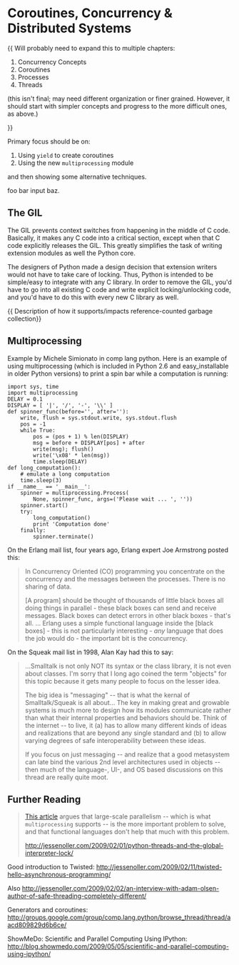 Coroutines, Concurrency & Distributed Systems
=============================================

{{ Will probably need to expand this to multiple chapters:

1.  Concurrency Concepts
2.  Coroutines
3.  Processes
4.  Threads

(this isn't final; may need different organization or finer grained.
However, it should start with simpler concepts and progress to the more
difficult ones, as above.)

}}

Primary focus should be on:

1)  Using `yield` to create coroutines
2)  Using the new `multiprocessing` module

and then showing some alternative techniques.

foo bar input baz.

The GIL
-------

The GIL prevents context switches from happening in the middle of C
code. Basically, it makes any C code into a critical section, except
when that C code explicitly releases the GIL. This greatly simplifies
the task of writing extension modules as well the Python core.

The designers of Python made a design decision that extension writers
would not have to take care of locking. Thus, Python is intended to be
simple/easy to integrate with any C library. In order to remove the GIL,
you'd have to go into all existing C code and write explicit
locking/unlocking code, and you'd have to do this with every new C
library as well.

{{ Description of how it supports/impacts reference-counted garbage
collection}}

Multiprocessing
---------------

Example by Michele Simionato in comp lang python. Here is an example of
using multiprocessing (which is included in Python 2.6 and
easy_installable in older Python versions) to print a spin bar while a
computation is running:

    import sys, time
    import multiprocessing
    DELAY = 0.1
    DISPLAY = [ '|', '/', '-', '\\' ]
    def spinner_func(before='', after=''):
        write, flush = sys.stdout.write, sys.stdout.flush
        pos = -1
        while True:
            pos = (pos + 1) % len(DISPLAY)
            msg = before + DISPLAY[pos] + after
            write(msg); flush()
            write('\x08' * len(msg))
            time.sleep(DELAY)
    def long_computation():
        # emulate a long computation
        time.sleep(3)
    if __name__ == '__main__':
        spinner = multiprocessing.Process(
            None, spinner_func, args=('Please wait ... ', ''))
        spinner.start()
        try:
            long_computation()
            print 'Computation done'
        finally:
            spinner.terminate()

On the Erlang mail list, four years ago, Erlang expert Joe Armstrong
posted this:

> In Concurrency Oriented (CO) programming you concentrate on the
> concurrency and the messages between the processes. There is no
> sharing of data.
>
> \[A program\] should be thought of thousands of little black boxes all
> doing things in parallel - these black boxes can send and receive
> messages. Black boxes can detect errors in other black boxes - that's
> all. ... Erlang uses a simple functional language inside the \[black
> boxes\] - this is not particularly interesting - *any* language that
> does the job would do - the important bit is the concurrency.

On the Squeak mail list in 1998, Alan Kay had this to say:

> ...Smalltalk is not only NOT its syntax or the class library, it is
> not even about classes. I'm sorry that I long ago coined the term
> "objects" for this topic because it gets many people to focus on the
> lesser idea.
>
> The big idea is "messaging" -- that is what the kernal of
> Smalltalk/Squeak is all about... The key in making great and growable
> systems is much more to design how its modules communicate rather than
> what their internal properties and behaviors should be. Think of the
> internet -- to live, it (a) has to allow many different kinds of ideas
> and realizations that are beyond any single standard and (b) to allow
> varying degrees of safe interoperability between these ideas.
>
> If you focus on just messaging -- and realize that a good metasystem
> can late bind the various 2nd level architectures used in objects --
> then much of the language-, UI-, and OS based discussions on this
> thread are really quite moot.

Further Reading
---------------

> [This
> article](http://guidewiredevelopment.wordpress.com/2008/10/06/a-more-clearly-stated-version-of-my-argument/)
> argues that large-scale parallelism -- which is what `multiprocessing`
> supports -- is the more important problem to solve, and that
> functional languages don't help that much with this problem.
>
> <http://jessenoller.com/2009/02/01/python-threads-and-the-global-interpreter-lock/>

Good introduction to Twisted:
<http://jessenoller.com/2009/02/11/twisted-hello-asynchronous-programming/>

Also
<http://jessenoller.com/2009/02/02/an-interview-with-adam-olsen-author-of-safe-threading-completely-different/>

Generators and coroutines:
<http://groups.google.com/group/comp.lang.python/browse_thread/thread/aacd809829d6b6ce/>

ShowMeDo: Scientific and Parallel Computing Using IPython:
<http://blog.showmedo.com/2009/05/05/scientific-and-parallel-computing-using-ipython/>